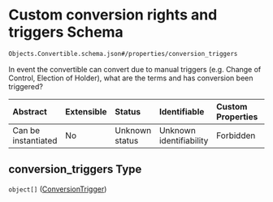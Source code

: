 # Custom conversion rights and triggers Schema

```txt
Objects.Convertible.schema.json#/properties/conversion_triggers
```

In event the convertible can convert due to manual triggers (e.g. Change of Control, Election of Holder), what are the terms and has conversion been triggered?

| Abstract            | Extensible | Status         | Identifiable            | Custom Properties | Additional Properties | Access Restrictions | Defined In                                                                             |
| :------------------ | :--------- | :------------- | :---------------------- | :---------------- | :-------------------- | :------------------ | :------------------------------------------------------------------------------------- |
| Can be instantiated | No         | Unknown status | Unknown identifiability | Forbidden         | Allowed               | none                | [Convertible.schema.json\*](../objects/Convertible.schema.json "open original schema") |

## conversion_triggers Type

`object[]` ([ConversionTrigger](convertible-properties-custom-conversion-rights-and-triggers-conversiontrigger.md))
